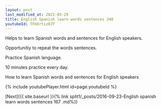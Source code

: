 ```yaml
---
layout: post
last_modified_at: 2021-03-29
title: English Spanish learn words sentences 240 
youtubeId: TFmXrtiz0JY
---
```

 
 
Helps to learn Spanish words and sentences for English speakers.

Opportunitiy to repeat the words sentences. 

Practice Spanish language. 
 
10 minutes practice every day. 
 
How to learn Spanish words and sentences for English speakers 
 
{% include youtubePlayer.html id=page.youtubeId %}
 
 
[Next]({{ site.baseurl }}{% link  split1/_posts/2016-09-23-English spanish learn words sentences 167 .md%})
 
